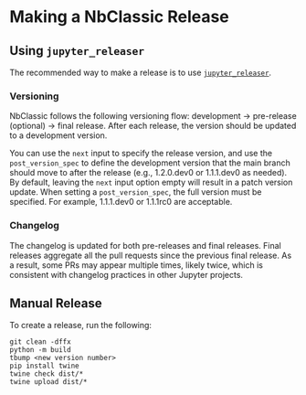 # Making a NbClassic Release

## Using `jupyter_releaser`

The recommended way to make a release is to use [`jupyter_releaser`](https://github.com/jupyter-server/jupyter_releaser#checklist-for-adoption).

### Versioning

NbClassic follows the following versioning flow: development → pre-release
(optional) → final release. After each release, the version should
be updated to a development version.

You can use the `next` input to specify the release version, and use the
`post_version_spec` to define the development version that the
main branch should move to after the release (e.g., 1.2.0.dev0 or
1.1.1.dev0 as needed). By default, leaving the `next` input option
empty will result in a patch version update. When setting a
`post_version_spec`, the full version must be specified. For example,
1.1.1.dev0 or 1.1.1rc0 are acceptable.

### Changelog

The changelog is updated for both pre-releases and final releases.
Final releases aggregate all the pull requests since the previous
final release. As a result, some PRs may appear multiple times,
likely twice, which is consistent with changelog practices in
other Jupyter projects.

## Manual Release

To create a release, run the following:

```
git clean -dffx
python -m build
tbump <new version number>
pip install twine
twine check dist/*
twine upload dist/*
```
